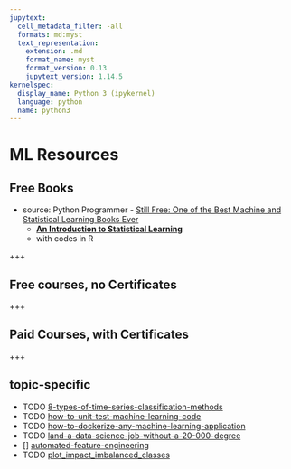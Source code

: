 ```yaml
---
jupytext:
  cell_metadata_filter: -all
  formats: md:myst
  text_representation:
    extension: .md
    format_name: myst
    format_version: 0.13
    jupytext_version: 1.14.5
kernelspec:
  display_name: Python 3 (ipykernel)
  language: python
  name: python3
---
```


# ML Resources

## Free Books

* source: Python Programmer - [Still Free: One of the Best Machine and Statistical Learning Books Ever](https://www.youtube.com/watch?v=M4sHIrIX_wY)
    * [**An Introduction to Statistical Learning**](https://trevorhastie.github.io/ISLR/)
    * with codes in R

+++

## Free courses, no Certificates

+++

## Paid Courses, with Certificates

+++

## topic-specific

- TODO [8-types-of-time-series-classification-methods](https://medium.com/mlearning-ai/all-8-types-of-time-series-classification-methods-2c8e4b323ea2)
- TODO [how-to-unit-test-machine-learning-code](https://thenerdstation.medium.com/how-to-unit-test-machine-learning-code-57cf6fd81765)
- TODO [how-to-dockerize-any-machine-learning-application](https://towardsdatascience.com/how-to-dockerize-any-machine-learning-application-f78db654c601)
- TODO [land-a-data-science-job-without-a-20-000-degree](https://medium.com/@nick-tan/land-a-data-science-job-without-a-20-000-degree-a-comprehensive-learning-path-abfbb1101022)
- [] [automated-feature-engineering](https://towardsdatascience.com/automated-feature-engineering-in-python-5733426530bf)
- TODO [plot_impact_imbalanced_classes](https://imbalanced-learn.org/stable/auto_examples/applications/plot_impact_imbalanced_classes.html)
